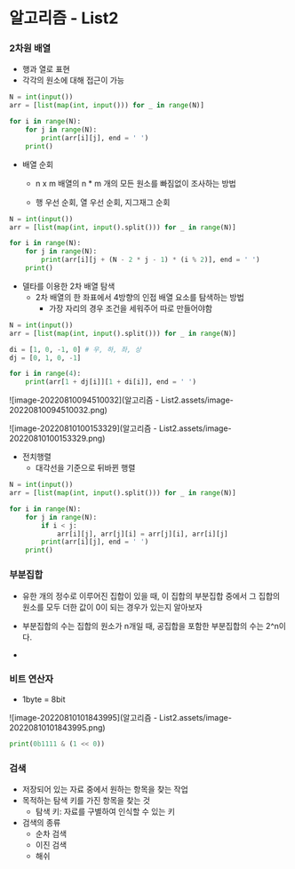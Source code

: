 # 알고리즘 - List2

### 2차원 배열

- 행과 열로 표현
- 각각의 원소에 대해 접근이 가능

```python
N = int(input())
arr = [list(map(int, input())) for _ in range(N)]

for i in range(N):
    for j in range(N):
        print(arr[i][j], end = ' ')
    print()
```

- 배열 순회

  - n x m 배열의 n * m 개의 모든 원소를 빠짐없이 조사하는 방법

  - 행 우선 순회, 열 우선 순회, 지그재그 순회

```python
N = int(input())
arr = [list(map(int, input().split())) for _ in range(N)]

for i in range(N):             
    for j in range(N):
        print(arr[i][j + (N - 2 * j - 1) * (i % 2)], end = ' ')
    print()
```

- 델타를 이용한 2차 배열 탐색
  - 2차 배열의 한 좌표에서 4방향의 인접 배열 요소를 탐색하는 방법
    - 가장 자리의 경우 조건을 세워주어 따로 만들어야함

```python
N = int(input())
arr = [list(map(int, input().split())) for _ in range(N)]

di = [1, 0, -1, 0] # 우, 하, 좌, 상
dj = [0, 1, 0, -1]

for i in range(4):
    print(arr[1 + dj[i]][1 + di[i]], end = ' ')
```

![image-20220810094510032](알고리즘 - List2.assets/image-20220810094510032.png)

![image-20220810100153329](알고리즘 - List2.assets/image-20220810100153329.png)





- 전치행렬
  - 대각선을 기준으로 뒤바뀐 행렬

```python
N = int(input())
arr = [list(map(int, input().split())) for _ in range(N)]

for i in range(N):
    for j in range(N):
        if i < j:
            arr[i][j], arr[j][i] = arr[j][i], arr[i][j]
        print(arr[i][j], end = ' ')
    print()
```

### 부분집합

- 유한 개의 정수로 이루어진 집합이 있을 때, 이 집합의 부분집합 중에서 그 집합의 원소를 모두 더한 값이 0이 되는 경우가 있는지 알아보자

- 부분집합의 수는 집합의 원소가 n개일 때, 공집합을 포함한 부분집합의 수는 2^n이다.
- 

### 비트 연산자

- 1byte = 8bit

![image-20220810101843995](알고리즘 - List2.assets/image-20220810101843995.png)

```python
print(0b1111 & (1 << 0))
```





### 검색

- 저장되어 있는 자료 중에서 원하는 항목을 찾는 작업
- 목적하는 탐색 키를 가진 항목을 찾는 것
  - 탐색 키: 자료를 구별하여 인식할 수 있는 키
- 검색의 종류
  - 순차 검색
  - 이진 검색
  - 해쉬

